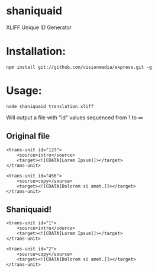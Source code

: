 # shaniquaid
XLIFF Unique ID Generator

# Installation:
```
npm install git://github.com/visionmedia/express.git -g
```

# Usage:
```
node shaniquaid translation.xliff
```

Will output a file with "id" values sequenced from 1 to ∞

## Original file
```
<trans-unit id="123">
    <source>intro</source>
    <target><![CDATA[Lorem Ipsum]]></target>
</trans-unit>

<trans-unit id="456">
    <source>copy</source>
    <target><![CDATA[Dolorem si amet.]]></target>
</trans-unit>
```
## Shaniquaid!
```
<trans-unit id="1">
    <source>intro</source>
    <target><![CDATA[Lorem Ipsum]]></target>
</trans-unit>

<trans-unit id="2">
    <source>copy</source>
    <target><![CDATA[Dolorem si amet.]]></target>
</trans-unit>
```
